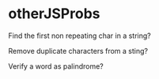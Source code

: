 # otherJSProbs

Find the first non repeating char in a string?

Remove duplicate characters from a sting?

Verify a word as palindrome?